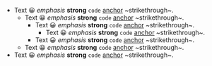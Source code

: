 - Text 😀 *emphasis* **strong** `code` [anchor](href) ~strikethrough~.
	- Text 😀 *emphasis* **strong** `code` [anchor](href) ~strikethrough~.
		- Text 😀 *emphasis* **strong** `code` [anchor](href) ~strikethrough~.
			- Text 😀 *emphasis* **strong** `code` [anchor](href) ~strikethrough~.
		- Text 😀 *emphasis* **strong** `code` [anchor](href) ~strikethrough~.
	- Text 😀 *emphasis* **strong** `code` [anchor](href) ~strikethrough~.
- Text 😀 *emphasis* **strong** `code` [anchor](href) ~strikethrough~.
